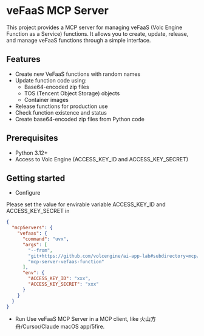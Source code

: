 # veFaaS MCP Server

This project provides a MCP server for managing veFaaS (Volc Engine Function as a Service) functions. It allows you to create, update, release, and manage veFaaS functions through a simple interface.

## Features

- Create new VeFaaS functions with random names
- Update function code using:
  - Base64-encoded zip files
  - TOS (Tencent Object Storage) objects
  - Container images
- Release functions for production use
- Check function existence and status
- Create base64-encoded zip files from Python code

## Prerequisites

- Python 3.12+
- Access to Volc Engine (ACCESS_KEY_ID and ACCESS_KEY_SECRET)

## Getting started

- Configure

Please set the value for envirable variable ACCESS_KEY_ID and ACCESS_KEY_SECRET in [](./mcp.json)

```json
{
  "mcpServers": {
    "vefaas": {
      "command": "uvx",
      "args": [
        "--from",
        "git+https://github.com/volcengine/ai-app-lab#subdirectory=mcp/server/mcp_server_vefaas_function",
        "mcp-server-vefaas-function"
      ],
      "env": {
        "ACCESS_KEY_ID": "xxx",
        "ACCESS_KEY_SECRET": "xxx"
      }
    }
  }
}
```

- Run
Use veFaaS MCP Server in a MCP client, like 火山方舟/Cursor/Claude macOS app/5fire.

